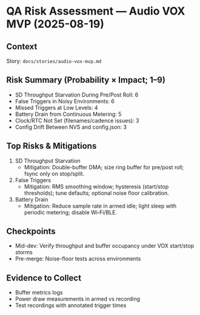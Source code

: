 # QA Risk Assessment — Audio VOX MVP (2025-08-19)

## Context

Story: `docs/stories/audio-vox-mvp.md`

## Risk Summary (Probability × Impact; 1–9)

- SD Throughput Starvation During Pre/Post Roll: 6
- False Triggers in Noisy Environments: 6
- Missed Triggers at Low Levels: 4
- Battery Drain from Continuous Metering: 5
- Clock/RTC Not Set (filenames/cadence issues): 3
- Config Drift Between NVS and config.json: 3

## Top Risks & Mitigations

1. SD Throughput Starvation
   - Mitigation: Double-buffer DMA; size ring buffer for pre/post roll; fsync only on stop/split.
2. False Triggers
   - Mitigation: RMS smoothing window; hysteresis (start/stop thresholds); tune defaults; optional noise floor calibration.
3. Battery Drain
   - Mitigation: Reduce sample rate in armed idle; light sleep with periodic metering; disable Wi‑Fi/BLE.

## Checkpoints

- Mid-dev: Verify throughput and buffer occupancy under VOX start/stop storms
- Pre-merge: Noise-floor tests across environments

## Evidence to Collect

- Buffer metrics logs
- Power draw measurements in armed vs recording
- Test recordings with annotated trigger times
